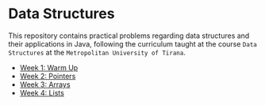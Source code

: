 # Data Structures

This repository contains practical problems regarding 
data structures and their applications in Java, following the curriculum taught at the course `Data Structures`
at the `Metropolitan University of Tirana`.

- [Week 1: Warm Up](https://github.com/evis-umt/umt_data_structures/tree/main/week1_warmup)
- [Week 2: Pointers](https://github.com/evis-umt/umt_data_structures/tree/main/week2_pointers)
- [Week 3: Arrays](https://github.com/evis-umt/umt_data_structures/tree/main/week3_arrays)
- [Week 4: Lists](https://github.com/evis-umt/umt_data_structures/tree/main/week4_lists)

